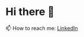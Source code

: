 <h1> Hi there 👋</h1>

📫 How to reach me: <a href="https://www.linkedin.com/in/dmitry-lukyanov-51550538/">LinkedIn</a>
<!--
<h1>⚙️ GitHub Analytics</h1>

<div>

![](https://github-profile-summary-cards.vercel.app/api/cards/profile-details?username=DmitryLukyanov&theme=ocean_dark)

</div>


**DmitryLukyanov/DmitryLukyanov** is a ✨ _special_ ✨ repository because its `README.md` (this file) appears on your GitHub profile.

Here are some ideas to get you started:

- 🔭 I’m currently working on ...
- 🌱 I’m currently learning ...
- 👯 I’m looking to collaborate on ...
- 🤔 I’m looking for help with ...
- 💬 Ask me about ...
- 📫 How to reach me: ...
- 😄 Pronouns: ...
- ⚡ Fun fact: ...
-->
